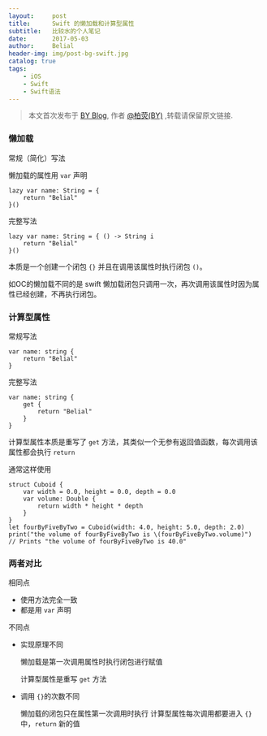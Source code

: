 ```yaml
---
layout:     post
title:      Swift 的懒加载和计算型属性
subtitle:   比较水的个人笔记
date:       2017-05-03
author:     Belial
header-img: img/post-bg-swift.jpg
catalog: true
tags:
    - iOS
    - Swift
    - Swift语法
---
```



> 本文首次发布于 [BY Blog](http://qiubaiying.github.io), 作者 [@柏荧(BY)](http://github.com/qiubaiying) ,转载请保留原文链接.

### 懒加载

常规（简化）写法

懒加载的属性用 `var` 声明

```
lazy var name: String = {
	return "Belial"
}()
```

完整写法

```
lazy var name: String = { () -> String i
	return "Belial"
}()
```

本质是一个创建一个闭包 `{}` 并且在调用该属性时执行闭包 `()`。

如OC的懒加载不同的是 swift 懒加载闭包只调用一次，再次调用该属性时因为属性已经创建，不再执行闭包。

### 计算型属性

常规写法

```
var name: string {
	return "Belial"
}
```

完整写法 

```
var name: string {
	get {
		return "Belial"
	}
}
```

计算型属性本质是重写了 `get` 方法，其类似一个无参有返回值函数，每次调用该属性都会执行 `return`

通常这样使用

```
struct Cuboid {
    var width = 0.0, height = 0.0, depth = 0.0
    var volume: Double {
        return width * height * depth
    }
}
let fourByFiveByTwo = Cuboid(width: 4.0, height: 5.0, depth: 2.0)
print("the volume of fourByFiveByTwo is \(fourByFiveByTwo.volume)")
// Prints "the volume of fourByFiveByTwo is 40.0"
```

### 两者对比

相同点

- 使用方法完全一致
- 都是用 `var` 声明

不同点

- 实现原理不同

	懒加载是第一次调用属性时执行闭包进行赋值

	计算型属性是重写 `get` 方法

- 调用 `{}`的次数不同

	懒加载的闭包只在属性第一次调用时执行
	计算型属性每次调用都要进入 `{}` 中，`return` 新的值
